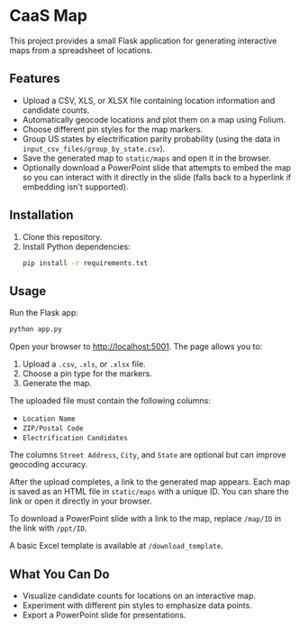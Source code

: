 # CaaS Map

This project provides a small Flask application for generating interactive maps from a spreadsheet of locations.

## Features

- Upload a CSV, XLS, or XLSX file containing location information and candidate counts.
- Automatically geocode locations and plot them on a map using Folium.
- Choose different pin styles for the map markers.
- Group US states by electrification parity probability (using the data in `input_csv_files/group_by_state.csv`).
- Save the generated map to `static/maps` and open it in the browser.
- Optionally download a PowerPoint slide that attempts to embed the map so you
  can interact with it directly in the slide (falls back to a hyperlink if
  embedding isn't supported).

## Installation

1. Clone this repository.
2. Install Python dependencies:
   ```bash
   pip install -r requirements.txt
   ```

## Usage

Run the Flask app:

```bash
python app.py
```

Open your browser to [http://localhost:5001](http://localhost:5001). The page allows you to:

1. Upload a `.csv`, `.xls`, or `.xlsx` file.
2. Choose a pin type for the markers.
3. Generate the map.

The uploaded file must contain the following columns:

- `Location Name`
- `ZIP/Postal Code`
- `Electrification Candidates`

The columns `Street Address`, `City`, and `State` are optional but can improve geocoding accuracy.

After the upload completes, a link to the generated map appears. Each map is saved as an HTML file in `static/maps` with a unique ID. You can share the link or open it directly in your browser.

To download a PowerPoint slide with a link to the map, replace `/map/ID` in the link with `/ppt/ID`.

A basic Excel template is available at `/download_template`.

## What You Can Do

- Visualize candidate counts for locations on an interactive map.
- Experiment with different pin styles to emphasize data points.
- Export a PowerPoint slide for presentations.


